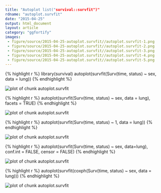 ```yaml
---
title: "Autoplot list("survival::survfit")"
rdname: "autoplot.survfit"
date: "2015-04-25"
output: html_document
layout: article
category: "ggfortify"
images:
 - figure/source/2015-04-25-autoplot.survfit//autoplot.survfit-1.png
 - figure/source/2015-04-25-autoplot.survfit//autoplot.survfit-2.png
 - figure/source/2015-04-25-autoplot.survfit//autoplot.survfit-3.png
 - figure/source/2015-04-25-autoplot.survfit//autoplot.survfit-4.png
 - figure/source/2015-04-25-autoplot.survfit//autoplot.survfit-5.png
---
```





{% highlight r %}
library(survival)
autoplot(survfit(Surv(time, status) ~ sex, data = lung))
{% endhighlight %}

![plot of chunk autoplot.survfit](/allYourFigureAreBelongToUs/figure/source/2015-04-25-autoplot.survfit/autoplot.survfit-1.png) 

{% highlight r %}
autoplot(survfit(Surv(time, status) ~ sex, data = lung), facets = TRUE)
{% endhighlight %}

![plot of chunk autoplot.survfit](/allYourFigureAreBelongToUs/figure/source/2015-04-25-autoplot.survfit/autoplot.survfit-2.png) 

{% highlight r %}
autoplot(survfit(Surv(time, status) ~ 1, data = lung))
{% endhighlight %}

![plot of chunk autoplot.survfit](/allYourFigureAreBelongToUs/figure/source/2015-04-25-autoplot.survfit/autoplot.survfit-3.png) 

{% highlight r %}
autoplot(survfit(Surv(time, status) ~ sex, data=lung), conf.int = FALSE, censor = FALSE)
{% endhighlight %}

![plot of chunk autoplot.survfit](/allYourFigureAreBelongToUs/figure/source/2015-04-25-autoplot.survfit/autoplot.survfit-4.png) 

{% highlight r %}
autoplot(survfit(coxph(Surv(time, status) ~ sex, data = lung)))
{% endhighlight %}

![plot of chunk autoplot.survfit](/allYourFigureAreBelongToUs/figure/source/2015-04-25-autoplot.survfit/autoplot.survfit-5.png) 